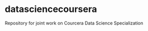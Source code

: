 datasciencecoursera
===================

Repository for joint work on Courcera Data Science Specialization
